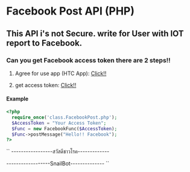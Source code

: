 # Facebook Post API (PHP)  
## This API i's not Secure. write for User with IOT report to Facebook.

### Can you get Facebook access token there are 2 steps!!
1) Agree for use app (HTC App): [Click!!](https://www.facebook.com/v1.0/dialog/oauth?redirect_uri=fbconnect%3A%2F%2Fsuccess&scope=user_videos%2Cfriends_photos%2Cfriends_videos%2Cpublish_actions%2Cuser_photos%2Cfriends_photos%2Cuser_activities%2Cuser_likes%2Cuser_status%2Cfriends_status%2Cpublish_stream%2Cread_stream%2Cstatus_update&response_type=token&client_id=41158896424&_rdr) 

2) get access token: [Click!!](https://developers.facebook.com/tools/debug/accesstoken/?app_id=41158896424)


#### Example 

``` php
<?php
  require_once('class.FacebookPost.php');
  $AccessToken = "Your Access Token";
  $Func = new FacebookFunc($AccessToken);
  $Func->postMessage("Hello!! Facebook");
?>
```

``
-----------------สวัสดีชาวโรค-------------

------------------SnailBot--------------
``
